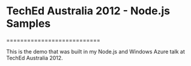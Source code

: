 # TechEd Australia 2012 - Node.js Samples
===========================

This is the demo that was built in my Node.js and Windows Azure talk at TechEd Australia 2012.
